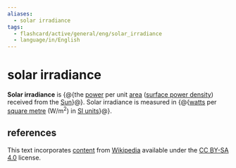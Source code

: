 ```yaml
---
aliases:
  - solar irradiance
tags:
  - flashcard/active/general/eng/solar_irradiance
  - language/in/English
---
```


# solar irradiance

__Solar irradiance__ is {@{the [power](power%20(physics).md) per unit [area](area.md) ([surface power density](surface%20power%20density.md)) received from the [Sun](Sun.md)}@}. Solar irradiance is measured in {@{[watts](watt.md) per [square metre](square%20metree.md) (W/m<sup>2</sup>) in [SI units](International%20System%20of%20Units.md)}@}. <!--SR:!2025-07-09,286,330!2028-04-10,1069,350-->

## references

This text incorporates [content](https://en.wikipedia.org/wiki/solar_irradiance) from [Wikipedia](Wikipedia.md) available under the [CC BY-SA 4.0](https://creativecommons.org/licenses/by-sa/4.0/) license.
